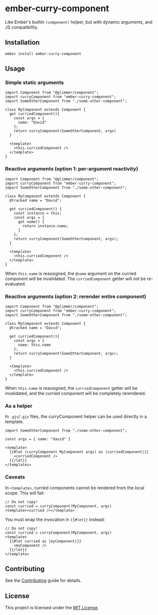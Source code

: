 # ember-curry-component

Like Ember's builtin `(component)` helper, but with dynamic arguments, and JS compatibility.

## Installation

```
ember install ember-curry-component
```

## Usage

### Simple static arguments

```gjs
import Component from "@glimmer/component";
import curryComponent from "ember-curry-component";
import SomeOtherComponent from "./some-other-component";

class MyComponent extends Component {
  get curriedComponent(){
    const args = {
      name: "David"
    };
    return curryComponent(SomeOtherComponent, args)
  }

  <template>
    <this.curriedComponent />
  </template>
}
```

### Reactive arguments (option 1: per-argument reactivity)

```gjs
import Component from "@glimmer/component";
import curryComponent from "ember-curry-component";
import SomeOtherComponent from "./some-other-component";

class MyComponent extends Component {
  @tracked name = "David";

  get curriedComponent() {
    const instance = this;
    const args = {
      get name() {
        return instance.name;
      }
    };
    return curryComponent(SomeOtherComponent, args);
  }

  <template>
    <this.curriedComponent />
  </template>
}
```
When `this.name` is reassigned, the `@name` argument on the curried component will be invalidated. The `curriedComponent` getter will not be re-evaluated.

### Reactive arguments (option 2: rerender entire component)

```gjs
import Component from "@glimmer/component";
import curryComponent from "ember-curry-component";
import SomeOtherComponent from "./some-other-component";

class MyComponent extends Component {
  @tracked name = "David";

  get curriedComponent(){
    const args = {
      name: this.name
    };
    return curryComponent(SomeOtherComponent, args);
  }

  <template>
    <this.curriedComponent />
  </template>
}
```
When `this.name` is reassigned, the `curriedComponent` getter will be invalidated, and the curried component will be completely rerendered.

### As a helper

In `.gjs`/`.gjs` files, the curryComponent helper can be used directly in a template.

```gjs
import SomeOtherComponent from "./some-other-component";

const args = { name: "david" }

<template>
  {{#let (curryComponent MyComponent args) as |curriedComponent|}}
    <curriedComponent />
  {{/let}}
</templates>
```

### Caveats

In `<template>`, curried components cannot be rendered from the local scope. This will fail:

```gjs
// Do not copy!
const curried = curryComponent(MyComponent, args)
<template><curried /></template>
```
You must wrap the invocation in `{{#let}}` instead:
```gjs
// Do not copy!
const curried = curryComponent(MyComponent, args)
<template>
  {{#let curried as |myComponent|}}
    <myComponent />
  {{/let}}
</template>
```

## Contributing

See the [Contributing](CONTRIBUTING.md) guide for details.

## License

This project is licensed under the [MIT License](LICENSE.md).
